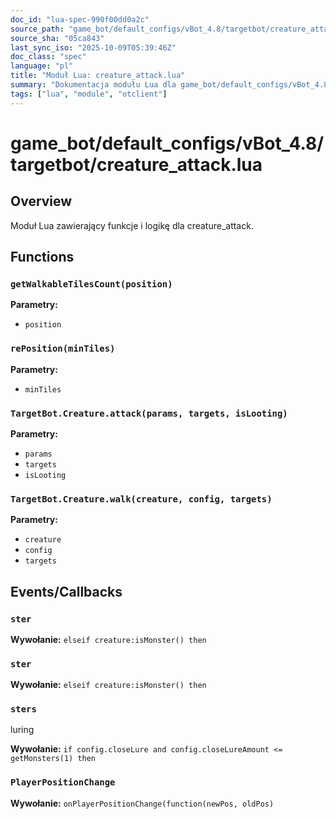 ```yaml
---
doc_id: "lua-spec-990f00dd0a2c"
source_path: "game_bot/default_configs/vBot_4.8/targetbot/creature_attack.lua"
source_sha: "05ca843"
last_sync_iso: "2025-10-09T05:39:46Z"
doc_class: "spec"
language: "pl"
title: "Moduł Lua: creature_attack.lua"
summary: "Dokumentacja modułu Lua dla game_bot/default_configs/vBot_4.8/targetbot/creature_attack.lua"
tags: ["lua", "module", "otclient"]
---
```


# game_bot/default_configs/vBot_4.8/targetbot/creature_attack.lua

## Overview

Moduł Lua zawierający funkcje i logikę dla creature_attack.

## Functions

### `getWalkableTilesCount(position)`

**Parametry:**

- `position`

### `rePosition(minTiles)`

**Parametry:**

- `minTiles`

### `TargetBot.Creature.attack(params, targets, isLooting)`

**Parametry:**

- `params`
- `targets`
- `isLooting`

### `TargetBot.Creature.walk(creature, config, targets)`

**Parametry:**

- `creature`
- `config`
- `targets`

## Events/Callbacks

### `ster`

**Wywołanie:** `elseif creature:isMonster() then`

### `ster`

**Wywołanie:** `elseif creature:isMonster() then`

### `sters`

luring

**Wywołanie:** `if config.closeLure and config.closeLureAmount <= getMonsters(1) then`

### `PlayerPositionChange`

**Wywołanie:** `onPlayerPositionChange(function(newPos, oldPos)`
